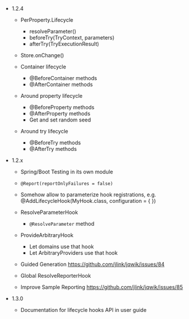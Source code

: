 - 1.2.4

    - PerProperty.Lifecycle
        - resolveParameter()
        - beforeTry(TryContext, parameters)
        - afterTry(TryExecutionResult)

    - Store.onChange()
    
    - Container lifecycle
        - @BeforeContainer methods
        - @AfterContainer methods

    - Around property lifecycle
        - @BeforeProperty methods
        - @AfterProperty methods
        - Get and set random seed

    - Around try lifecycle
        - @BeforeTry methods
        - @AfterTry methods


- 1.2.x

    - Spring/Boot Testing in its own module
    
    - `@Report(reportOnlyFailures = false)`

    - Somehow allow to parameterize hook registrations, e.g.
      @AddLifecycleHook(MyHook.class, configuration = { })

    - ResolveParameterHook
        - `@ResolveParameter` method
    
    - ProvideArbitraryHook
        - Let domains use that hook
        - Let ArbitraryProviders use that hook
    
    - Guided Generation
      https://github.com/jlink/jqwik/issues/84
      
    - Global ResolveReporterHook

    - Improve Sample Reporting
      https://github.com/jlink/jqwik/issues/85

    
- 1.3.0

    - Documentation for lifecycle hooks API in user guide
